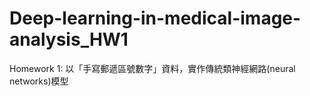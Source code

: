 # Deep-learning-in-medical-image-analysis_HW1
Homework 1: 以「手寫郵遞區號數字」資料，實作傳統類神經網路(neural networks)模型
